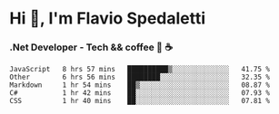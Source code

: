 # Hi 👋, I'm Flavio Spedaletti
### .Net Developer - Tech && coffee 🤖 ☕

<!--START_SECTION:waka-->
```text
JavaScript   8 hrs 57 mins   ██████████▒░░░░░░░░░░░░░░   41.75 % 
Other        6 hrs 56 mins   ████████░░░░░░░░░░░░░░░░░   32.35 % 
Markdown     1 hr 54 mins    ██▒░░░░░░░░░░░░░░░░░░░░░░   08.87 % 
C#           1 hr 42 mins    ██░░░░░░░░░░░░░░░░░░░░░░░   07.93 % 
CSS          1 hr 40 mins    ██░░░░░░░░░░░░░░░░░░░░░░░   07.81 % 
```
<!--END_SECTION:waka-->

<!--
[![Top Langs](https://github-readme-stats.vercel.app/api/top-langs/?username=flaviospedaletti&layout=compact&theme=radical)](https://github.com/anuraghazra/github-readme-stats)
-->

<!--
**FlavioSpedaletti/FlavioSpedaletti** is a ✨ _special_ ✨ repository because its `README.md` (this file) appears on your GitHub profile.

Here are some ideas to get you started:

- 🔭 I’m currently working on ...
- 🌱 I’m currently learning ...
- 👯 I’m looking to collaborate on ...
- 🤔 I’m looking for help with ...
- 💬 Ask me about ...
- 📫 How to reach me: ...
- 😄 Pronouns: ...
- ⚡ Fun fact: ...
-->
